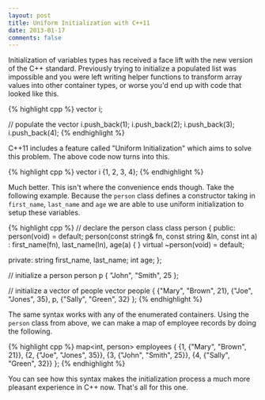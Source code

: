 ```yaml
---
layout: post
title: Uniform Initialization with C++11
date: 2013-01-17
comments: false
---
```


Initialization of variables types has received a face lift with the new version of the C++ standard. Previously trying to initialize a populated list was impossible and you were left writing helper functions to transform array values into other container types, or worse you'd end up with code that looked like this.

{% highlight cpp %}
vector<int> i;

// populate the vector
i.push_back(1);
i.push_back(2);
i.push_back(3);
i.push_back(4);
{% endhighlight %}

C++11 includes a feature called "Uniform Initialization" which aims to solve this problem. The above code now turns into this.

{% highlight cpp %}
vector<int> i {1, 2, 3, 4};
{% endhighlight %}

Much better. This isn't where the convenience ends though. Take the following example. Because the `person` class defines a constructor taking in `first_name`, `last_name` and `age` we are able to use uniform initialization to setup these variables.

{% highlight cpp %}
// declare the person class
class person {
  public:
    person(void) = default;
    person(const string& fn, const string &ln, const int a) 
      : first_name(fn), last_name(ln), age(a) { }
    virtual ~person(void) = default;

  private:
    string first_name, last_name;
    int age;
};

// initialize a person
person p { "John", "Smith", 25 };

// initialize a vector of people
vector<person> people { {"Mary", "Brown", 21},
                        {"Joe", "Jones", 35},
                        p,
                        {"Sally", "Green", 32} };
{% endhighlight %}

The same syntax works with any of the enumerated containers. Using the `person` class from above, we can make a map of employee records by doing the following.

{% highlight cpp %}
map<int, person> employees {
  {1, {"Mary", "Brown", 21}},
  {2, {"Joe", "Jones", 35}},
  {3, {"John", "Smith", 25}},
  {4, {"Sally", "Green", 32}}
};
{% endhighlight %}

You can see how this syntax makes the initialization process a much more pleasant experience in C++ now. That's all for this one.